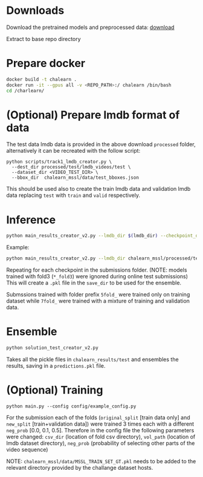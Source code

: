 

# Downloads


Download the pretrained models and preprocessed data: [download](https://drive.google.com/file/d/1FN0t3H5bAB6fL8lsjNPonSsr_fUanHR4/view?usp=sharing)

Extract to base repo directory


# Prepare docker

```bash
docker build -t chalearn .
docker run -it --gpus all -v <REPO_PATH>:/ chalearn /bin/bash
cd /charlearn/
```

# (Optional) Prepare lmdb format of data

The test data lmdb data is provided in the above download `processed` folder, alternatively it can be recreated with the follow script:

```
python scripts/track1_lmdb_creator.py \
  --dest_dir processed/test/lmdb_videos/test \
  --dataset_dir <VIDEO_TEST_DIR> \
  --bbox_dir  chalearn_mssl/data/test_bboxes.json
```
This should be used also to create the train lmdb data and validation lmdb data replacing `test` with `train` and `valid` respectively.


# Inference

```bash
python main_results_creator_v2.py --lmdb_dir $(lmdb_dir) --checkpoint_dir $(checkpoint_dir) --save_dir $(save_dir)
```

Example:
```bash
python main_results_creator_v2.py --lmdb_dir chalearn_mssl/processed/test/lmdb_videos/test --checkpoint_dir chalearn_mssl/submissions/7fold_neg0/valinc_maxfix_neg0_fold0/ckpts/best_checkpoint_80_0.2793.pt --save_dir chalearn_results
```

Repeating for each checkpoint in the submissions folder. (NOTE: models trained with fold3 (`*_fold3`) were ignored during online test submissions)
This will create a `.pkl` file in the `save_dir` to be used for the ensemble.

Submssions trained with folder prefix `5fold_` were trained only on training dataset while `7fold_` were trained with a mixture of training and validation data.


# Ensemble

```python
python solution_test_creator_v2.py
```

Takes all the pickle files in `chalearn_results/test` and ensembles the results, saving in a `predictions.pkl` file.




# (Optional) Training

```
python main.py --config config/example_config.py
```

For the submission each of the folds (`original_split` [train data only] and `new_split` [train+validation data]) were trained 3 times each with a different `neg_prob` [0.0, 0.1, 0.5].
Therefore in the config file the following parameters were changed:
`csv_dir` (location of fold csv directory), `vol_path` (location of lmdb dataset directory), `neg_prob` (probability of selecting other parts of the video sequence)

NOTE: `chalearn_mssl/data/MSSL_TRAIN_SET_GT.pkl` needs to be added to the relevant directory provided by the challange dataset hosts.
